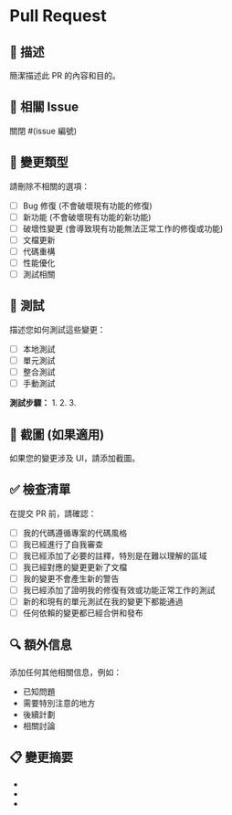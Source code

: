 # Pull Request

## 📝 描述
簡潔描述此 PR 的內容和目的。

## 🔗 相關 Issue
關閉 #(issue 編號)

## 🎯 變更類型
請刪除不相關的選項：

- [ ] Bug 修復 (不會破壞現有功能的修復)
- [ ] 新功能 (不會破壞現有功能的新功能)
- [ ] 破壞性變更 (會導致現有功能無法正常工作的修復或功能)
- [ ] 文檔更新
- [ ] 代碼重構
- [ ] 性能優化
- [ ] 測試相關

## 🧪 測試
描述您如何測試這些變更：

- [ ] 本地測試
- [ ] 單元測試
- [ ] 整合測試
- [ ] 手動測試

**測試步驟：**
1. 
2. 
3. 

## 📸 截圖 (如果適用)
如果您的變更涉及 UI，請添加截圖。

## ✅ 檢查清單
在提交 PR 前，請確認：

- [ ] 我的代碼遵循專案的代碼風格
- [ ] 我已經進行了自我審查
- [ ] 我已經添加了必要的註釋，特別是在難以理解的區域
- [ ] 我已經對應的變更更新了文檔
- [ ] 我的變更不會產生新的警告
- [ ] 我已經添加了證明我的修復有效或功能正常工作的測試
- [ ] 新的和現有的單元測試在我的變更下都能通過
- [ ] 任何依賴的變更都已經合併和發布

## 🔍 額外信息
添加任何其他相關信息，例如：

- 已知問題
- 需要特別注意的地方
- 後續計劃
- 相關討論

## 📋 變更摘要
- 
- 
- 
